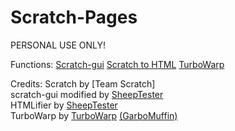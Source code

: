 # Scratch-Pages
PERSONAL USE ONLY!  

Functions:
[Scratch-gui](gui/)
[Scratch to HTML](htmlifier/)
[TurboWarp](turbowarp/)

Credits:
Scratch by [Team Scratch]  
scratch-gui modified by [SheepTester](https://github.com/SheepTester)  
HTMLifier by [SheepTester](https://github.com/SheepTester)  
TurboWarp by [TurboWarp](https://github.com/TurboWarp) [(GarboMuffin)](https://github.com/GarboMuffin)
